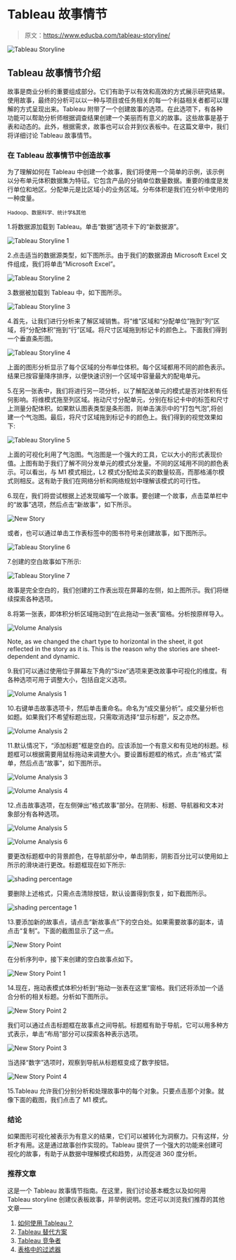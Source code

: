 # Tableau 故事情节

> 原文：<https://www.educba.com/tableau-storyline/>

![Tableau Storyline](img/822e4d9d05c9133f4cac1c70081cd231.png)



## Tableau 故事情节介绍

故事是商业分析的重要组成部分。它们有助于以有效和高效的方式展示研究结果。使用故事，最终的分析可以以一种与项目或任务相关的每一个利益相关者都可以理解的方式呈现出来。Tableau 附带了一个创建故事的选项。在此选项下，有各种功能可以帮助分析师根据调查结果创建一个美丽而有意义的故事。这些故事是基于表和动态的。此外，根据需求，故事也可以合并到仪表板中。在这篇文章中，我们将详细讨论 Tableau 故事情节。

### 在 Tableau 故事情节中创造故事

为了理解如何在 Tableau 中创建一个故事，我们将使用一个简单的示例，该示例以分布单元体积数据集为特征。它包含产品的分销单位数量数据。重要的维度是发行单位和地区。分配单元是比区域小的业务区域。分布体积是我们在分析中使用的一种度量。

<small>Hadoop、数据科学、统计学&其他</small>

1.将数据源加载到 Tableau。单击“数据”选项卡下的“新数据源”。

![Tableau Storyline 1](img/922e99245a9fe04642cc09bd59670881.png)



2.点击适当的数据源类型，如下图所示。由于我们的数据源由 Microsoft Excel 文件组成，我们将单击“Microsoft Excel”。

![Tableau Storyline 2](img/1dc3f140c8a9d16d1aa42c837c08b697.png)



3.数据被加载到 Tableau 中，如下图所示。

![Tableau Storyline 3](img/7d8faff3b3baf71e3826040136c074e9.png)



4.首先，让我们进行分析来了解区域销售。将“维”区域和“分配单位”拖到“列”区域，将“分配体积”拖到“行”区域。将尺寸区域拖到标记卡的颜色上。下面我们得到一个垂直条形图。

![Tableau Storyline 4](img/e8ac513722c2f24b214911e0e33ae49a.png)



上面的图形分析显示了每个区域的分布单位体积。每个区域都用不同的颜色表示。结果已按容量降序排序，以便快速识别一个区域中容量最大的配电单元。

5.在另一张表中，我们将进行另一项分析，以了解配送单元的模式是否对体积有任何影响。将维模式拖至列区域。拖动尺寸分配单元，分别在标记卡中的标签和尺寸上测量分配体积。如果默认图表类型是条形图，则单击演示中的“打包气泡”,将创建一个气泡图。最后，将尺寸区域拖到标记卡的颜色上。我们得到的视觉效果如下:

![Tableau Storyline 5](img/6e571a1e252ce43005359f30a53d4f7a.png)



上面的可视化利用了气泡图。气泡图是一个强大的工具，它以大小的形式表现价值。上图有助于我们了解不同分发单元的模式分发量。不同的区域用不同的颜色表示。可以看出，与 M1 模式相比，L2 模式分配给孟买的数量较高，而那格浦尔模式则相反。这有助于我们在网络分析和网络规划中理解该模式的可行性。

6.现在，我们将尝试根据上述发现编写一个故事。要创建一个故事，点击菜单栏中的“故事”选项，然后点击“新故事”，如下所示。

![New Story](img/20d76af70c312b7634d681bc55e8645a.png)



或者，也可以通过单击工作表标签中的图书符号来创建故事，如下图所示。

![Tableau Storyline 6](img/37c86822e69c4a1c99b68ded1b6dd39f.png)



7.创建的空白故事如下所示:

![Tableau Storyline 7](img/954629e1f24052253e1906de50e83efc.png)



故事是完全空白的，我们创建的工作表出现在屏幕的左侧，如上图所示。我们将继续探索各种选项。

8.将第一张表，即体积分析区域拖动到“在此拖动一张表”窗格。分析按原样导入。

![Volume Analysis](img/58cadcd1c6ef6069872da4fe4dfda848.png)



Note, as we changed the chart type to horizontal in the sheet, it got reflected in the story as it is. This is the reason why the stories are sheet-dependent and dynamic.

9.我们可以通过使用位于屏幕左下角的“Size”选项来更改故事中可视化的维度。有各种选项可用于调整大小，包括自定义选项。

![Volume Analysis 1](img/0ca3e4339b597357b910a8e0d9d9a28d.png)



10.右键单击故事选项卡，然后单击重命名。命名为“成交量分析”。成交量分析也如题。如果我们不希望标题出现，只需取消选择“显示标题”，反之亦然。

![Volume Analysis 2](img/f54e0d80505c6c27f11a86f191b33eea.png)



11.默认情况下，“添加标题”框是空白的。应该添加一个有意义和有见地的标题。标题框可以根据需要用鼠标拖动来调整大小。要设置标题框的格式，点击“格式”菜单，然后点击“故事”，如下图所示。

![Volume Analysis 3](img/3ec2ae384a8977bf14011d4ed277a03f.png)



![Volume Analysis 4](img/bd8f64b697fa7a6b59062dc4370ddb7c.png)



12.点击故事选项，在左侧弹出“格式故事”部分。在阴影、标题、导航器和文本对象部分有各种选项。

![Volume Analysis 5](img/9ef46a4adb9eded337a1ac09cbbae933.png)



![Volume Analysis 6](img/d816397d7e008ec3ea85a7822549fa03.png)



要更改标题框中的背景颜色，在导航部分中，单击阴影，阴影百分比可以使用如上所示的滑块进行更改。标题框现在如下所示:

![shading percentage ](img/2757124bbae72fe37e1beac595551407.png)



要删除上述格式，只需点击清除按钮，默认设置得到恢复，如下截图所示。

![shading percentage 1](img/6f7b92ea950496c42ddf5f8683d5425f.png)



13.要添加新的故事点，请点击“新故事点”下的空白处。如果需要故事的副本，请点击“复制”。下面的截图显示了这一点。

![New Story Point](img/20b7784a371991bc5056a8d103963c07.png)



在分析序列中，接下来创建的空白故事点如下。

![New Story Point 1](img/0a27edba7b7d191512828b3011107689.png)



14.现在，拖动表模式体积分析到“拖动一张表在这里”窗格。我们还将添加一个适合分析的相关标题。分析如下图所示。

![New Story Point 2](img/93b17d03bf7020aa7f888d6849cb0b19.png)



我们可以通过点击标题框在故事点之间导航。标题框有助于导航，它可以用多种方式表示，单击“布局”部分可以探索各种表示选项。

![New Story Point 3](img/c8ad4530899e82f0c7c5647031b2d264.png)



当选择“数字”选项时，观察到导航从标题框变成了数字按钮。

![New Story Point 4](img/3dac547577a5bb0f25fa35c52cf7a824.png)



15.Tableau 允许我们分别分析和处理故事中的每个对象。只要点击那个对象。就像下面的截图，我们点击了 M1 模式。

### 结论

如果图形可视化被表示为有意义的结果，它们可以被转化为洞察力。只有这样，分析才有用。这是通过故事创作实现的。Tableau 提供了一个强大的功能来创建可视化的故事，有助于从数据中理解模式和趋势，从而促进 360 度分析。

### 推荐文章

这是一个 Tableau 故事情节指南。在这里，我们讨论基本概念以及如何用 Tableau storyline 创建仪表板故事，并举例说明。您还可以浏览我们推荐的其他文章——

1.  [如何使用 Tableau？](https://www.educba.com/how-to-use-tableau/)
2.  [Tableau 替代方案](https://www.educba.com/tableau-alternatives/)
3.  [Tableau 竞争者](https://www.educba.com/tableau-competitors/)
4.  [表格中的过滤器](https://www.educba.com/filters-in-tableau/)





